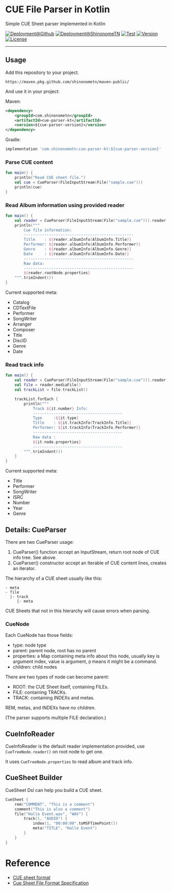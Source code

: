 # CUE File Parser in Kotlin

Simple CUE Sheet parser implemented in Kotlin

[![Deployment@Github](https://github.com/ShinonomeTN/cue-parser-kt/actions/workflows/deploy-github.yml/badge.svg)](https://github.com/ShinonomeTN/cue-parser-kt/actions/workflows/deploy-github.yml)
[![Deployment@ShinonomeTN](https://github.com/ShinonomeTN/cue-parser-kt/actions/workflows/deploy-shinonometn.yml/badge.svg)](https://github.com/ShinonomeTN/cue-parser-kt/actions/workflows/deploy-shinonometn.yml)
[![Test](https://github.com/ShinonomeTN/cue-parser-kt/actions/workflows/test-gradle.yml/badge.svg)](https://github.com/ShinonomeTN/cue-parser-kt/actions/workflows/test-gradle.yml)
[![Version](https://img.shields.io/github/v/release/ShinonomeTN/cue-parser-kt?include_prereleases)](https://github.com/ShinonomeTN/cue-parser-kt/releases)
[![License](https://img.shields.io/github/license/ShinonomeTN/cue-parser-kt)](https://github.com/ShinonomeTN/cue-parser-kt/blob/master/LICENSE.TXT)

---

## Usage

Add this repository to your project.

```
https://maven.pkg.github.com/shinonometn/maven-public/
```

And use it in your project:

Maven:
```xml
<dependency>
    <groupId>com.shinonometn</groupId>
    <artifactId>cue-parser-kt</artifactId>
    <version>${cue-parser-version}</version>
</dependency>
```

Gradle:
```groovy
implementation 'com.shinonometn:cue-parser-kt:${cue-parser-version}'
```

### Parse CUE content

```kotlin
fun main() {
    println("Read CUE sheet file.")
    val cue = CueParser(FileInputStream(File("sample.cue")))
    println(cue)
}
```
    
### Read Album information using provided reader

```kotlin
fun main() {
    val reader = CueParser(FileInputStream(File("sample.cue"))).reader()
    println("""
        Cue file information:
        ------------------------------------------------
        Title    : ${reader.albumInfo(AlbumInfo.Title)}
        Performer: ${reader.albumInfo(AlbumInfo.Performer)}
        Genre    : ${reader.albumInfo(AlbumInfo.Genre)}
        Date     : ${reader.albumInfo(AlbumInfo.Date)}
        ------------------------------------------------
        Raw data:
        ------------------------------------------------
        ${reader.rootNode.properties}
    """.trimIndent())
}
```

Current supported meta:

- Catalog
- CDTextFile
- Performer
- SongWriter
- Arranger
- Composer
- Title
- DiscID
- Genre
- Date

### Read track info

```kotlin
fun main() {
    val reader = CueParser(FileInputStream(File("sample.cue"))).reader()
    val file = reader.mediaFile()
    val trackList = file.trackList()

    trackList.forEach {
        println("""
            Track ${it.number} Info:
            ---------------------------------------
            Type     :${it.type}
            Title    : ${it.trackInfo(TrackInfo.Title)}
            Performer: ${it.trackInfo(TrackInfo.Performer)}
            ---------------------------------------
            Raw data :
            ${it.node.properties}
            ---------------------------------------
        """.trimIndent())
    }
}
```

Current supported meta:

- Title
- Performer
- SongWriter
- ISRC
- Number
- Year
- Genre

## Details: CueParser

There are two CueParser usage:
1. CueParser() function accept an InputStream, return root node of CUE info tree. See above.
2. CueParser() constructor accept an Iterable of CUE content lines, creates an iterator.

The hierarchy of a CUE sheet usually like this:

```
- meta
- file
  |- track
     |- meta
```

CUE Sheets that not in this hierarchy will cause errors when parsing. 

### CueNode

Each CueNode has those fields:
- type: node type
- parent: parent node, root has no parent
- properties: a Map containing meta info about this node, usually key is argument index, value is argument, `@` means it might be a command.
- children: child nodes

There are two types of node can become parent:
- ROOT: the CUE Sheet itself, containing FILEs.
- FILE: containing TRACKs.
- TRACK: containing INDEXs and metas.

REM, metas, and INDEXs have no children.

(The parser supports multiple FILE declaration.)

## CueInfoReader

CueInfoReader is the default reader implementation provided, use `CueTreeNode.reader()` on root node to get one.

It uses `CueTreeNode.properties` to read album and track info.

## CueSheet Builder

CueSheet Dsl can help you build a CUE sheet.

```kotlin
CueSheet {
    rem("COMMENT", "This is a comment")
    comment("This is also a comment")
    file("Hallo Event.wav", "WAV") {
        track(1, "AUDIO") {
            index(1, "00:00:00".toMSFTimePoint())
            meta("TITLE", "Hallo Event")
        }
    }
}
```

# Reference
- [CUE sheet format](https://github.com/libyal/libodraw/blob/master/documentation/CUE%20sheet%20format.asciidoc)
- [Cue Sheet File Format Specification](https://wyday.com/cuesharp/specification.php)